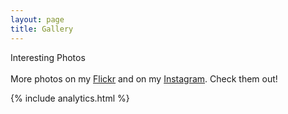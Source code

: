 ```yaml
---
layout: page
title: Gallery
---
```


<div class="message">
  Interesting Photos
</div>

<div id="flickrembed"></div><div style="position:absolute; top:-70px; display:block; text-align:center; z-index:-1;"></div><small style="display: block; text-align: center; margin: 0 auto;"></small><script src='https://flickrembed.com/embed_v2.js.php?source=flickr&layout=responsive&input=www.flickr.com/photos/stefanos990&sort=0&by=user&theme=tiles_justified&scale=fill&limit=10&skin=default&autoplay=false'></script>
<br>
<div class="message">
More photos on my <a href="https://www.flickr.com/photos/stefanos990" target="_blank">Flickr</a> and on my <a href="https://www.instagram.com/stefanos990" target="_blank">Instagram</a>. Check them out!
</div>

{% include analytics.html %}